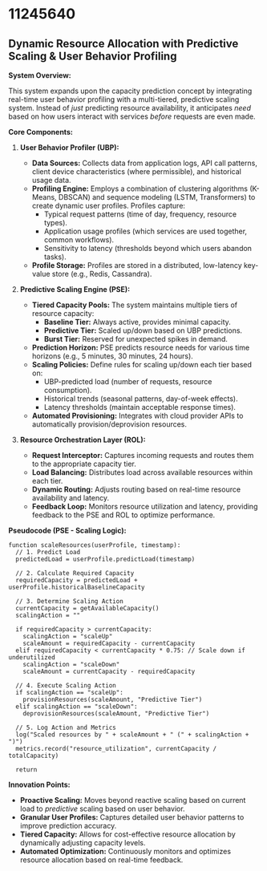 # 11245640

## Dynamic Resource Allocation with Predictive Scaling & User Behavior Profiling

**System Overview:**

This system expands upon the capacity prediction concept by integrating real-time user behavior profiling with a multi-tiered, predictive scaling system. Instead of *just* predicting resource availability, it anticipates *need* based on how users interact with services *before* requests are even made.

**Core Components:**

1.  **User Behavior Profiler (UBP):**
    *   **Data Sources:** Collects data from application logs, API call patterns, client device characteristics (where permissible), and historical usage data.
    *   **Profiling Engine:** Employs a combination of clustering algorithms (K-Means, DBSCAN) and sequence modeling (LSTM, Transformers) to create dynamic user profiles. Profiles capture:
        *   Typical request patterns (time of day, frequency, resource types).
        *   Application usage profiles (which services are used together, common workflows).
        *   Sensitivity to latency (thresholds beyond which users abandon tasks).
    *   **Profile Storage:** Profiles are stored in a distributed, low-latency key-value store (e.g., Redis, Cassandra).

2.  **Predictive Scaling Engine (PSE):**
    *   **Tiered Capacity Pools:** The system maintains multiple tiers of resource capacity:
        *   **Baseline Tier:** Always active, provides minimal capacity.
        *   **Predictive Tier:** Scaled up/down based on UBP predictions.
        *   **Burst Tier:** Reserved for unexpected spikes in demand.
    *   **Prediction Horizon:** PSE predicts resource needs for various time horizons (e.g., 5 minutes, 30 minutes, 24 hours).
    *   **Scaling Policies:** Define rules for scaling up/down each tier based on:
        *   UBP-predicted load (number of requests, resource consumption).
        *   Historical trends (seasonal patterns, day-of-week effects).
        *   Latency thresholds (maintain acceptable response times).
    *   **Automated Provisioning:** Integrates with cloud provider APIs to automatically provision/deprovision resources.

3.  **Resource Orchestration Layer (ROL):**
    *   **Request Interceptor:** Captures incoming requests and routes them to the appropriate capacity tier.
    *   **Load Balancing:** Distributes load across available resources within each tier.
    *   **Dynamic Routing:** Adjusts routing based on real-time resource availability and latency.
    *   **Feedback Loop:** Monitors resource utilization and latency, providing feedback to the PSE and ROL to optimize performance.

**Pseudocode (PSE - Scaling Logic):**

```pseudocode
function scaleResources(userProfile, timestamp):
  // 1. Predict Load
  predictedLoad = userProfile.predictLoad(timestamp)

  // 2. Calculate Required Capacity
  requiredCapacity = predictedLoad + userProfile.historicalBaselineCapacity

  // 3. Determine Scaling Action
  currentCapacity = getAvailableCapacity()
  scalingAction = ""

  if requiredCapacity > currentCapacity:
    scalingAction = "scaleUp"
    scaleAmount = requiredCapacity - currentCapacity
  elif requiredCapacity < currentCapacity * 0.75: // Scale down if underutilized
    scalingAction = "scaleDown"
    scaleAmount = currentCapacity - requiredCapacity

  // 4. Execute Scaling Action
  if scalingAction == "scaleUp":
    provisionResources(scaleAmount, "Predictive Tier")
  elif scalingAction == "scaleDown":
    deprovisionResources(scaleAmount, "Predictive Tier")

  // 5. Log Action and Metrics
  log("Scaled resources by " + scaleAmount + " (" + scalingAction + ")")
  metrics.record("resource_utilization", currentCapacity / totalCapacity)

  return
```

**Innovation Points:**

*   **Proactive Scaling:** Moves beyond reactive scaling based on current load to *predictive* scaling based on user behavior.
*   **Granular User Profiles:** Captures detailed user behavior patterns to improve prediction accuracy.
*   **Tiered Capacity:** Allows for cost-effective resource allocation by dynamically adjusting capacity levels.
*   **Automated Optimization:** Continuously monitors and optimizes resource allocation based on real-time feedback.